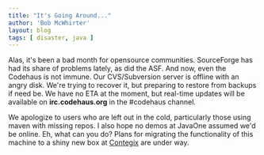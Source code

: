```yaml
---
title: "It's Going Around..."
author: 'Bob McWhirter'
layout: blog
tags: [ disaster, java ]
---
```

Alas, it's been a bad month for opensource communities.  SourceForge has had its share of problems lately, as did the ASF.  And now, even the Codehaus is not immune.  Our CVS/Subversion server is offline with an angry disk.  We're trying to recover it, but preparing to restore from backups if need be.  We have no ETA at the moment, but real-time updates will be available on <strong>irc.codehaus.org</strong> in the #codehaus channel.

We apologize to users who are left out in the cold, particularly those using maven with missing repos.  I also hope no demos at JavaOne assumed we'd be online.  Eh, what can you do?   Plans for migrating the functionality of this machine to a shiny new box at <a title="Contegix" href="http://www.contegix.com/">Contegix</a> are under way.
